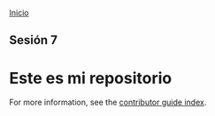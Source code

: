 <!-- No borrar o modificar -->
[Inicio](./index.md)

## Sesión 7 

# Este es mi repositorio

For more information, see the [contributor guide index](https://github.com/Azure/azure-content/blob/master/contributor-guide/contributor-guide-index.md).







